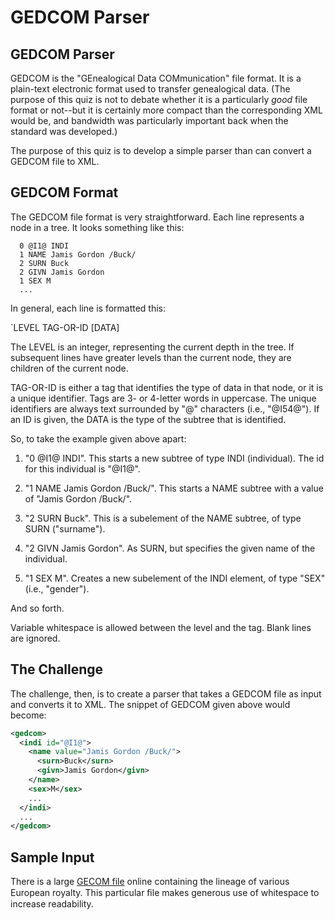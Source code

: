 # GEDCOM Parser

## GEDCOM Parser

GEDCOM is the "GEnealogical Data COMmunication" file format. It is a plain-text electronic format used to transfer genealogical data. (The purpose of this quiz is not to debate whether it is a particularly *good* file format or not--but it is certainly more compact than the corresponding XML would be, and bandwidth was particularly important back when the standard was developed.)

The purpose of this quiz is to develop a simple parser than can convert a GEDCOM file to XML.

## GEDCOM Format

The GEDCOM file format is very straightforward. Each line represents a node in a tree. It looks something like this:

```
  0 @I1@ INDI
  1 NAME Jamis Gordon /Buck/
  2 SURN Buck
  2 GIVN Jamis Gordon
  1 SEX M
  ...
```

In general, each line is formatted this:

`LEVEL TAG-OR-ID [DATA]

The LEVEL is an integer, representing the current depth in the tree. If subsequent lines have greater levels than the current node, they are children of the current node.

TAG-OR-ID is either a tag that identifies the type of data in that node, or it is a unique identifier. Tags are 3- or 4-letter words in uppercase. The unique identifiers are always text surrounded by "@" characters (i.e., "@I54@"). If an ID is given, the DATA is the type of the subtree that is identified.

So, to take the example given above apart:

1) "0 @I1@ INDI". This starts a new subtree of type INDI (individual). The id for this individual is "@I1@".

2) "1 NAME Jamis Gordon /Buck/". This starts a NAME subtree with a value of "Jamis Gordon /Buck/".

3) "2 SURN Buck". This is a subelement of the NAME subtree, of type SURN ("surname").

4) "2 GIVN Jamis Gordon". As SURN, but specifies the given name of the individual.

5) "1 SEX M". Creates a new subelement of the INDI element, of type "SEX" (i.e., "gender").

And so forth.

Variable whitespace is allowed between the level and the tag. Blank lines are ignored.

## The Challenge

The challenge, then, is to create a parser that takes a GEDCOM file as input and converts it to XML. The snippet of GEDCOM given above would become:

```xml
<gedcom>
  <indi id="@I1@">
    <name value="Jamis Gordon /Buck/">
      <surn>Buck</surn>
      <givn>Jamis Gordon</givn>
    </name>
    <sex>M</sex>
    ...
  </indi>
  ...
</gedcom>
```

## Sample Input

There is a large [GECOM file](http://www.rubyquiz.com/royal.ged) online containing the lineage of various European royalty. This particular ﬁle makes generous use of whitespace to increase readability.

